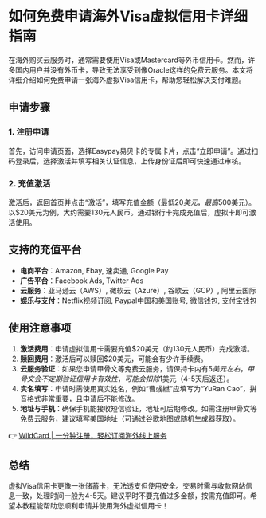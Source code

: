 # 如何免费申请海外Visa虚拟信用卡详细指南

在海外购买云服务时，通常需要使用Visa或Mastercard等外币信用卡。然而，许多国内用户并没有外币卡，导致无法享受到像Oracle这样的免费云服务。本文将详细介绍如何免费申请一张海外虚拟Visa信用卡，帮助您轻松解决支付难题。

## 申请步骤

### 1. 注册申请
首先，访问申请页面，选择Easypay易贝卡的专属卡片，点击“立即申请”。通过扫码登录后，选择激活并填写相关认证信息，上传身份证后即可快速通过审核。

### 2. 充值激活
激活后，返回首页并点击“激活”，填写充值金额（最低$20美元，最高$500美元）。以$20美元为例，大约需要130元人民币。通过银行卡完成充值后，虚拟卡即可激活使用。

## 支持的充值平台
- **电商平台**：Amazon, Ebay, 速卖通, Google Pay  
- **广告平台**：Facebook Ads, Twitter Ads  
- **云服务**：亚马逊云（AWS）, 微软云（Azure）, 谷歌云（GCP）, 阿里云国际  
- **娱乐与支付**：Netflix视频订阅, Paypal中国和美国账号, 微信钱包, 支付宝钱包  

## 使用注意事项
1. **激活费用**：申请虚拟信用卡需要充值$20美元（约130元人民币）完成激活。
2. **赎回费用**：激活后可以赎回$20美元，可能会有少许手续费。
3. **云服务验证**：如果您申请甲骨文等免费云服务，请保持卡内有$5美元左右，甲骨文会不定期验证信用卡有效性，可能会扣除$1美元（4-5天后返还）。
4. **实名填写**：申请时需使用真实姓名，例如“曹彧繎”应填写为“YuRan Cao”，拼音格式非常重要，且申请后不能修改。
5. **地址与手机**：确保手机能接收短信验证，地址可后期修改。如需注册甲骨文等免费云服务，建议填写美国地址（可通过谷歌地图或随机生成器获取）。

👉 [WildCard | 一分钟注册，轻松订阅海外线上服务](https://bbtdd.com/WildCard)

## 总结
虚拟Visa信用卡更像一张储蓄卡，无法透支但使用安全。交易时需与收款网站信息一致，处理时间一般为4-5天。建议平时不要充值过多金额，按需充值即可。希望本教程能帮助您顺利申请并使用海外虚拟信用卡！